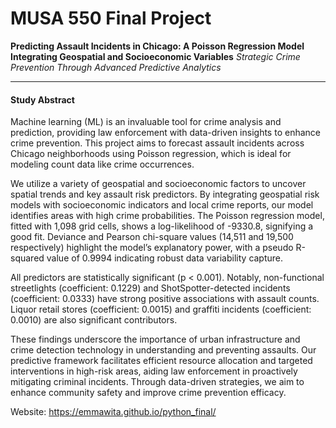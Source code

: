 # MUSA 550 Final Project

**Predicting Assault Incidents in Chicago: A Poisson Regression Model Integrating Geospatial and Socioeconomic Variables**
*Strategic Crime Prevention Through Advanced Predictive Analytics*

***

#### Study Abstract 
Machine learning (ML) is an invaluable tool for crime analysis and prediction, providing law enforcement with data-driven insights to enhance crime prevention. This project aims to forecast assault incidents across Chicago neighborhoods using Poisson regression, which is ideal for modeling count data like crime occurrences.

We utilize a variety of geospatial and socioeconomic factors to uncover spatial trends and key assault risk predictors. By integrating geospatial risk models with socioeconomic indicators and local crime reports, our model identifies areas with high crime probabilities. The Poisson regression model, fitted with 1,098 grid cells, shows a log-likelihood of -9330.8, signifying a good fit. Deviance and Pearson chi-square values (14,511 and 19,500 respectively) highlight the model’s explanatory power, with a pseudo R-squared value of 0.9994 indicating robust data variability capture.

All predictors are statistically significant (p < 0.001). Notably, non-functional streetlights (coefficient: 0.1229) and ShotSpotter-detected incidents (coefficient: 0.0333) have strong positive associations with assault counts. Liquor retail stores (coefficient: 0.0015) and graffiti incidents (coefficient: 0.0010) are also significant contributors.

These findings underscore the importance of urban infrastructure and crime detection technology in understanding and preventing assaults. Our predictive framework facilitates efficient resource allocation and targeted interventions in high-risk areas, aiding law enforcement in proactively mitigating criminal incidents. Through data-driven strategies, we aim to enhance community safety and improve crime prevention efficacy.


Website: https://emmawita.github.io/python_final/

